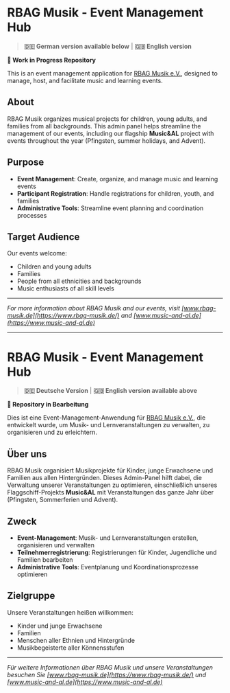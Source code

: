 # RBAG Musik - Event Management Hub

> **🇩🇪 German version available below** | **🇬🇧 English version**

**🚧 Work in Progress Repository**

This is an event management application for [RBAG Musik e.V.](https://www.rbag-musik.de/), designed to manage, host, and facilitate music and learning events.

## About

RBAG Musik organizes musical projects for children, young adults, and families from all backgrounds. This admin panel helps streamline the management of our events, including our flagship **Music&AL** project with events throughout the year (Pfingsten, summer holidays, and Advent).

## Purpose

- **Event Management**: Create, organize, and manage music and learning events
- **Participant Registration**: Handle registrations for children, youth, and families
- **Administrative Tools**: Streamline event planning and coordination processes

## Target Audience

Our events welcome:
- Children and young adults
- Families
- People from all ethnicities and backgrounds
- Music enthusiasts of all skill levels

---

*For more information about RBAG Musik and our events, visit [www.rbag-musik.de](https://www.rbag-musik.de/) and [www.music-and-al.de](https://www.music-and-al.de)*

---

# RBAG Musik - Event Management Hub

> **🇩🇪 Deutsche Version** | **🇬🇧 English version available above**

**🚧 Repository in Bearbeitung**

Dies ist eine Event-Management-Anwendung für [RBAG Musik e.V.](https://www.rbag-musik.de/), die entwickelt wurde, um Musik- und Lernveranstaltungen zu verwalten, zu organisieren und zu erleichtern.

## Über uns

RBAG Musik organisiert Musikprojekte für Kinder, junge Erwachsene und Familien aus allen Hintergründen. Dieses Admin-Panel hilft dabei, die Verwaltung unserer Veranstaltungen zu optimieren, einschließlich unseres Flaggschiff-Projekts **Music&AL** mit Veranstaltungen das ganze Jahr über (Pfingsten, Sommerferien und Advent).

## Zweck

- **Event-Management**: Musik- und Lernveranstaltungen erstellen, organisieren und verwalten
- **Teilnehmerregistrierung**: Registrierungen für Kinder, Jugendliche und Familien bearbeiten
- **Administrative Tools**: Eventplanung und Koordinationsprozesse optimieren

## Zielgruppe

Unsere Veranstaltungen heißen willkommen:
- Kinder und junge Erwachsene
- Familien
- Menschen aller Ethnien und Hintergründe
- Musikbegeisterte aller Könnensstufen

---

*Für weitere Informationen über RBAG Musik und unsere Veranstaltungen besuchen Sie [www.rbag-musik.de](https://www.rbag-musik.de/) und [www.music-and-al.de](https://www.music-and-al.de)*
